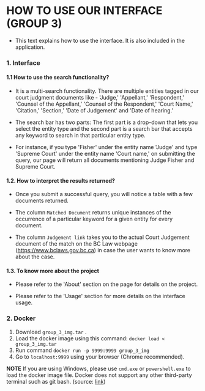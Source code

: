 # HOW TO USE OUR INTERFACE (GROUP 3)

- This text explains how to use the interface. It is also included in the application.

### 1. Interface

#### 1.1 How to use the search functionality?

- It is a multi-search functionality. There are multiple entities tagged in our court judgment documents like - 'Judge,' 'Appellant,' 'Respondent,' 'Counsel of the Appellant,' 'Counsel of the Respondent,' 'Court Name,' 'Citation,' 'Section,' 'Date of Judgement' and 'Date of hearing.'

- The search bar has two parts: The first part is a drop-down that lets you select the entity type and the second part is a search bar that accepts any keyword to search in that particular entity type.

- For instance, if you type 'Fisher' under the entity name 'Judge' and type 'Supreme Court' under the entity name 'Court name,' on submitting the query, our page will return all documents mentioning Judge Fisher and Supreme Court.

#### 1.2. How to interpret the results returned?

- Once you submit a successful query, you will notice a table with a few documents returned.

- The column `Matched Document` returns unique instances of the occurrence of a particular keyword for a given entity for every document.

- The column `Judgement link` takes you to the actual Court Judgement document of the match on the BC Law webpage (https://www.bclaws.gov.bc.ca) in case the user wants to know more about the case.

#### 1.3. To know more about the project

- Please refer to the 'About' section on the page for details on the project.

- Please refer to the 'Usage' section for more details on the interface usage.

### 2. Docker

1. Download `group_3_img.tar` .
2. Load the docker image using this command: `docker load < group_3_img.tar`
3. Run command `docker run -p 9999:9999 group_3_img`
4. Go to `localhost:9999` using your browser (Chrome recommended). 

**NOTE** If you are using Windows, please use `cmd.exe` or `powershell.exe` to load the docker image file. Docker does not support any other third-party terminal such as git bash. (source: [link](https://github.com/rprichard/winpty/issues/166)) 